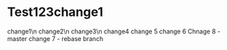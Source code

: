 # Test123change1
change1\n
change2\n
change3\n
change4
change 5
change 6
Chnage 8 - master
change 7 - rebase branch
